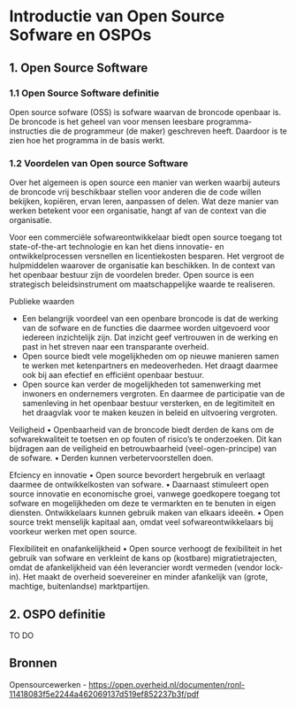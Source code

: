 # Introductie van Open Source Sofware en OSPOs

## 1. Open Source Software 

### 1.1 Open Source Software definitie

Open source sofware (OSS) is sofware waarvan de broncode openbaar is. De broncode is het geheel van
voor mensen leesbare programma-instructies die de programmeur (de maker) geschreven heeft.
Daardoor is te zien hoe het programma in de basis werkt. 

### 1.2 Voordelen van Open source Software 

Over het algemeen is open source een manier van werken waarbij auteurs de broncode vrij beschikbaar
stellen voor anderen die de code willen bekijken, kopiëren, ervan leren, aanpassen of delen.
Wat deze manier van werken betekent voor een organisatie, hangt af van de context van die
organisatie.

Voor een commerciële sofwareontwikkelaar biedt open source toegang tot state-of-the-art
technologie en kan het diens innovatie- en ontwikkelprocessen versnellen en licentiekosten
besparen. Het vergroot de hulpmiddelen waarover de organisatie kan beschikken.
In de context van het openbaar bestuur zijn de voordelen breder. Open source is een strategisch
beleidsinstrument om maatschappelijke waarde te realiseren.

Publieke waarden
- Een belangrijk voordeel van een openbare broncode is dat de werking van de sofware en de functies
die daarmee worden uitgevoerd voor iedereen inzichtelijk zijn. Dat inzicht geef vertrouwen in de
werking en past in het streven naar een transparante overheid.
- Open source biedt vele mogelijkheden om op nieuwe manieren samen te werken met ketenpartners en medeoverheden. Het draagt daarmee ook bij aan efectief en efficiënt openbaar bestuur.
- Open source kan verder de mogelijkheden tot samenwerking met inwoners en ondernemers
vergroten. En daarmee de participatie van de samenleving in het openbaar bestuur versterken,
en de legitimiteit en het draagvlak voor te maken keuzen in beleid en uitvoering vergroten.

Veiligheid
• Openbaarheid van de broncode biedt derden de kans om de sofwarekwaliteit te toetsen en op
fouten of risico’s te onderzoeken. Dit kan bijdragen aan de veiligheid en betrouwbaarheid
(veel-ogen-principe) van de sofware.
• Derden kunnen verbetervoorstellen doen.

Efciency en innovatie
• Open source bevordert hergebruik en verlaagt daarmee de ontwikkelkosten van sofware.
• Daarnaast stimuleert open source innovatie en economische groei, vanwege goedkopere toegang
tot sofware en mogelijkheden om deze te vermarkten en te benuten in eigen diensten.
Ontwikkelaars kunnen gebruik maken van elkaars ideeën.
• Open source trekt menselijk kapitaal aan, omdat veel sofwareontwikkelaars bij voorkeur werken
met open source.

Flexibiliteit en onafankelijkheid
• Open source verhoogt de fexibiliteit in het gebruik van sofware en verkleint de kans op (kostbare)
migratietrajecten, omdat de afankelijkheid van één leverancier wordt vermeden (vendor lock-in).
Het maakt de overheid soevereiner en minder afankelijk van (grote, machtige, buitenlandse)
marktpartijen.

## 2. OSPO definitie

TO DO

## Bronnen

Opensourcewerken - https://open.overheid.nl/documenten/ronl-11418083f5e2244a462069137d519ef852237b3f/pdf
